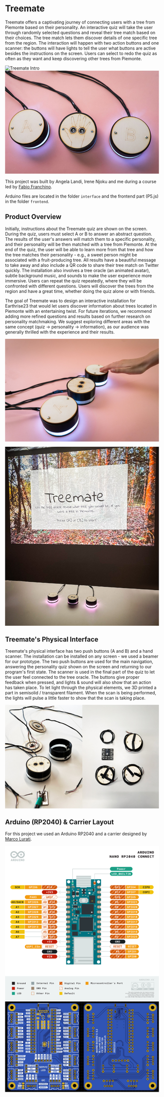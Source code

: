 # Treemate

Treemate offers a captivating journey of connecting users with a tree from Piemonte based on their personality. An interactive quiz will take the user through randomly selected questions and reveal their tree match based on their choices. The tree match lets them discover details of one specific tree from the region. The interaction will happen with two action buttons and one scanner: the buttons will have lights to tell the user what buttons are active besides the instructions on the screen. Users can select to redo the quiz as often as they want and keep discovering other trees from Piemonte.

![Treemate Intro](docs/treemate.webp)
![Treemate Intro](docs/treemate-small.jpg)

This project was built by Angela Landi, Irene Njoku and me during a course led by [Fabio Franchino](https://www.fabiofranchino.com/).

Arduino files are located in the folder `interface` and the frontend part (P5.js) in the folder `frontend`.

## Product Overview

Initially, instructions about the Treemate quiz are shown on the screen. During the quiz, users must select A or B to answer an abstract question. The results of the user's answers will match them to a specific personality, and their personality will be then matched with a tree from Piemonte. At the end of the quiz, the user will be able to learn more from that tree and how the tree matches their personality - e.g., a sweet person might be associated with a fruit-producing tree. All results have a beautiful message to take away and also include a QR code to share their tree match on Twitter quickly. The installation also involves a tree oracle (an animated avatar), subtle background music, and sounds to make the user experience more immersive. Users can repeat the quiz repeatedly, where they will be confronted with different questions. Users will discover the trees from the region and have a great time, whether doing the quiz alone or with friends.

The goal of Treemate was to design an interactive installation for Earthrise23 that would let users discover information about trees located in Piemonte with an entertaining twist. For future iterations, we recommend adding more refined questions and results based on further research on personality matchmaking. We suggest exploring different areas with the same concept (quiz -> personality -> information), as our audience was generally thrilled with the experience and their results.

![Treemate](docs/treemate.jpg)

![Treemate Interface](docs/treemate-interface.jpg)

## Treemate's Physical Interface

Treemate's physical interface has two push buttons (A and B) and a hand scanner. The installation can be installed on any screen - we used a beamer for our prototype. The two push buttons are used for the main navigation, answering the personality quiz shown on the screen and returning to our program's first state. The scanner is used in the final part of the quiz to let the user feel connected to the tree oracle. The buttons give proper feedback when pressed, and lights & sound will also show that an action has taken place. To let light through the physical elements, we 3D printed a part in semisolid / transparent filament. When the scan is being performed, the lights will pulse a little faster to show that the scan is taking place.

![Inside Treemate](docs/treemate-inside.jpg)

## Arduino (RP2040) & Carrier Layout

For this project we used an Arduino RP2040 and a carrier designed by [Marco Lurati](https://marcolurati.ch/).

![Nano RP2040](docs/NanoRP2040Connect_PINOUT.png)
![MAInD Nano Carrier 2023 front](docs/MAInD_Nano-Carrier_2023.jpg)
